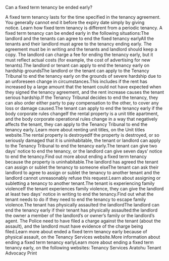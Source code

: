 Can a fixed term tenancy be ended early?

A fixed term tenancy lasts for the time specified in the tenancy agreement. You generally cannot end it before the expiry date simply by giving notice. Learn how fixed term tenancy is different from a periodic tenancy. A fixed term tenancy can be ended early in the following situations:The landlord and the tenants can agree to end the fixed tenancy earlyAll the tenants and their landlord must agree to the tenancy ending early. The agreement must be in writing and the tenants and landlord should keep a copy. The landlord can charge a fee for ending the tenancy early, but it must reflect actual costs (for example, the cost of advertising for new tenants).The landlord or tenant can apply to end the tenancy early on hardship groundsThe landlord or the tenant can apply to the Tenancy Tribunal to end the tenancy early on the grounds of severe hardship due to an unforeseen change in circumstances.This includes if the rent has increased by a large amount that the tenant could not have expected when they signed the tenancy agreement, and the rent increase causes the tenant serious hardship.If the Tenancy Tribunal decides to end the tenancy, they can also order either party to pay compensation to the other, to cover any loss or damage caused.The tenant can apply to end the tenancy early if the body corporate rules changeIf the rental property is a unit title apartment, and the body corporate operational rules change in a way that negatively affects the tenant, they can apply to the Tenancy Tribunal to end the tenancy early. Learn more about renting unit titles, on the Unit titles website.The rental property is destroyedIf the property is destroyed, or so seriously damaged that it is uninhabitable, the tenant or landlord can apply to the Tenancy Tribunal to end the tenancy early.The tenant can give two days’ notice to end the tenancy, or the landlord can give seven days’ notice to end the tenancy.Find out more about ending a fixed term tenancy because the property is uninhabitable.The landlord has agreed the tenant can assign or sublet the tenancy to someone elseThe tenant can ask their landlord to agree to assign or sublet the tenancy to another tenant and the landlord cannot unreasonably refuse this request.Learn about assigning or subletting a tenancy to another tenant.The tenant is experiencing family violenceIf the tenant experiences family violence, they can give the landlord at least two days’ notice in writing to end the tenancy.Find out what the tenant needs to do if they need to end the tenancy to escape family violence.The tenant has physically assaulted the landlordThe landlord can end the tenancy early if their tenant has physically assaulted:the landlord
the owner
a member of the landlord’s or owner’s family or
the landlord’s agent.
The Police need to have filed a charge against the tenant (about the assault), and the landlord must have evidence of the charge being filed.Learn more about ended a fixed term tenancy early because of physical assault, on the Tenancy Services website.More information about ending a fixed term tenancy earlyLearn more about ending a fixed term tenancy early, on the following websites: Tenancy Services
Aratohu Tenant Advocacy
  Print 